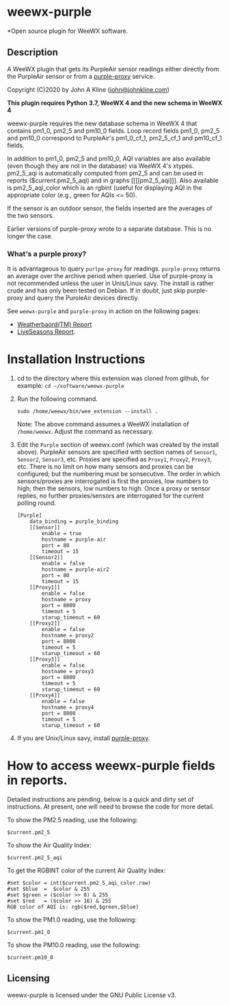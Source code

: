 # weewx-purple
*Open source plugin for WeeWX software.

## Description

A WeeWX plugin that gets its PurpleAir sensor readings either directly
from the PurpleAir sensor or from a
[purple-proxy](https://github.com/chaunceygardiner/weewx-purple) service.

Copyright (C)2020 by John A Kline (john@johnkline.com)

**This plugin requires Python 3.7, WeeWX 4 and the new schema in WeeWX 4**

weewx-purple requires the new database schema in WeeWX 4 that contains
pm1_0, pm2_5 and pm10_0 fields.  Loop record fields pm1_0, pm2_5 and
pm10_0 correspond to PurpleAir's pm1_0_cf_1, pm2_5_cf_1 and pm10_cf_1 fields.

In addition to pm1_0, pm2_5 and pm10_0, AQI variables are also available
(even though they are not in the database) via WeeWX 4's xtypes.
pm2_5_aqi is automatically computed from pm2_5 and can be used in reports
($current.pm2_5_aqi) and in graphs [[[[pm2_5_aqi]]].  Also available is
pm2_5_aqi_color which is an rgbint (useful for displaying AQI in the
appropriate color (e.g., green for AQIs <= 50).

If the sensor is an outdoor sensor, the fields inserted are the averages
of the two sensors.

Earlier versions of purple-proxy wrote to a separate database.  This is no
longer the case.

### What's a purple proxy?

It is advantageous to query `purlpe-proxy` for readings.  `purple-proxy`
returns an average over the archive period when queried.  Use of purple-proxy
is not recommended unless the user in Unis/Linux savy.  The install is
rather crude and has only been tested on Debian.  If in doubt, just skip
purple-proxy and query the PuroleAir devices directly.

See `weewx-purple` and `purple-proxy` in action on the following pages:
* [Weatherbaord(TM) Report](https://www.paloaltoweather.com/weatherboard/)
* [LiveSeasons Report](https://www.paloaltoweather.com/index.html).

# Installation Instructions

1. cd to the directory where this extension was cloned from github, for example:
   `cd ~/software/weewx-purple`

1. Run the following command.

   `sudo /home/weewx/bin/wee_extension --install .`

    Note: The above command assumes a WeeWX installation of `/home/weewx`.
      Adjust the command as necessary.

1. Edit the `Purple` section of weewx.conf (which was created by the install
   above).  PurpleAir sensors are specified with section names of `Sensor1`,
   `Sensor2`, `Sensor3`, etc.  Proxies are specified as `Proxy1`, `Proxy2`,
   `Proxy3`, etc.  There is no limit on how many sensors and proxies can
   be configured; but the numbering must be sonsecutive.  The order in which
   sensors/proxies are interrogated is first the proxies, low numbers to high;
   then the sensors, low numbers to high.  Once a proxy or sensor replies,
   no further proxies/sensors are interrogated for the current polling round.

   ```
   [Purple]
       data_binding = purple_binding
       [[Sensor]]
           enable = true
           hostname = purple-air
           port = 80
           timeout = 15
       [[Sensor2]]
           enable = false
           hostname = purple-air2
           port = 80
           timeout = 15
       [[Proxy1]]
           enable = false
           hostname = proxy
           port = 8000
           timeout = 5
           starup_timeout = 60
       [[Proxy2]]
           enable = false
           hostname = proxy2
           port = 8000
           timeout = 5
           starup_timeout = 60
       [[Proxy3]]
           enable = false
           hostname = proxy3
           port = 8000
           timeout = 5
           starup_timeout = 60
       [[Proxy4]]
           enable = false
           hostname = proxy4
           port = 8000
           timeout = 5
           starup_timeout = 60
   ```

1. If you are Unix/Linux savy, install
   [purple-proxy](https://github.com/chaunceygardiner/purple-proxy).

# How to access weewx-purple fields in reports.

Detailed instructions are pending, below is a quick and dirty set of instructions.
At present, one will need to browse the code for more detail.

To show the PM2.5 reading, use the following:
```
$current.pm2_5
```

To show the Air Quality Index:
```
$current.pm2_5_aqi
```

To get the RGBINT color of the current Air Quality Index:
```
#set $color = int($current.pm2_5_aqi_color.raw)
#set $blue  =  $color & 255
#set $green = ($color >> 8) & 255
#set $red   = ($color >> 16) & 255
RGB color of AQI is: rgb($red,$green,$blue)
```

To show the PM1.0 reading, use the following:
```
$current.pm1_0
```

To show the PM10.0 reading, use the following:
```
$current.pm10_0
```

## Licensing

weewx-purple is licensed under the GNU Public License v3.
